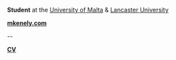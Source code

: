 **Student** at the <a href="https://um.edu.mt" target="_blank">University of Malta</a> & <a href="https://lancaster.ac.uk" target="_blank">Lancaster University</a>
<br>

<a href="https://mkenely.com" target="_blank">**mkenely.com**</a>

--

<a href="https://mkenely.com/cv.pdf" target="_blank">**CV**</a>

